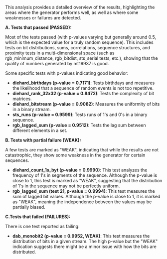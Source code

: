 This analysis provides a detailed overview of the results, highlighting the areas where the generator performs well, as well as where some weaknesses or failures are detected.

**A. Tests that passed (PASSED):**

Most of the tests passed (with p-values varying but generally around 0.5, which is the expected value for a truly random sequence). This includes tests on bit distributions, sums, correlations, sequence structures, and proximity tests in a multi-dimensional space (such as rgb_minimum_distance, rgb_bitdist, sts_serial tests, etc.), showing that the quality of numbers generated by mt19937 is good.

Some specific tests with p-values indicating good behavior:

- **diehard_birthdays (p-value = 0.7171)**: Tests birthdays and measures the likelihood that a sequence of random events is not too repetitive.
- **diehard_rank_32x32 (p-value = 0.8472)**: Tests the complexity of bit matrices.
- **diehard_bitstream (p-value = 0.9082)**: Measures the uniformity of bits in a binary stream.
- **sts_runs (p-value = 0.9599)**: Tests runs of 1's and 0's in a binary sequence.
- **rgb_lagged_sum (p-value = 0.9512)**: Tests the lag sum between different elements in a set.

**B. Tests with partial failure (WEAK):**

A few tests are marked as "WEAK", indicating that while the results are not catastrophic, they show some weakness in the generator for certain sequences.

- **diehard_count_1s_byt (p-value = 0.9990)**: This test analyzes the frequency of 1's in segments of the sequence. Although the p-value is close to 1, this test is marked as "WEAK", suggesting that the distribution of 1's in the sequence may not be perfectly uniform.
- **rgb_lagged_sum (test 21, p-value = 0.9994)**: This test measures the sum of lagged bit values. Although the p-value is close to 1, it is marked as "WEAK", meaning the independence between the values may be partially biased.

**C.Tests that failed (FAILURES):**

There is one test reported as failing:

- **dab_monobit2 (p-value = 0.9952, WEAK)**: This test measures the distribution of bits in a given stream. The high p-value but the "WEAK" indication suggests there might be a minor issue with how the bits are distributed.

